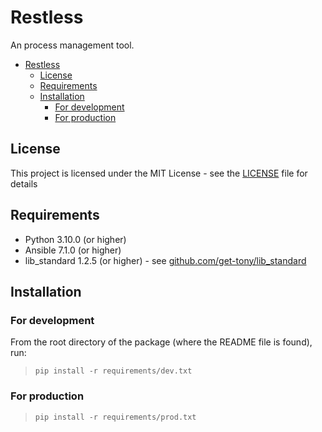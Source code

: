 # Restless

An process management tool.

- [Restless](#restless)
  - [License](#license)
  - [Requirements](#requirements)
  - [Installation](#installation)
    - [For development](#for-development)
    - [For production](#for-production)

## License

This project is licensed under the MIT License - see the [LICENSE](LICENSE) file for details

## Requirements

- Python 3.10.0 (or higher)
- Ansible 7.1.0 (or higher)
- lib_standard 1.2.5 (or higher) - see [github.com/get-tony/lib_standard](https://github.com/get-tony/lib_standard)

## Installation

### For development

From the root directory of the package (where the README file is found), run:
> ```pip install -r requirements/dev.txt```

### For production

> ```pip install -r requirements/prod.txt```
